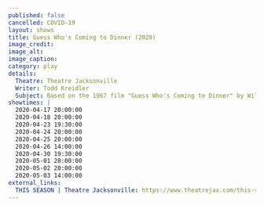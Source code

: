 ```yaml
---
published: false
cancelled: COVID-19
layout: shows
title: Guess Who's Coming to Dinner (2020)
image_credit: 
image_alt:
image_caption:
category: play
details:
  Theatre: Theatre Jacksonville
  Writer: Todd Kreidler
  Subject: Based on the 1967 film "Guess Who's Coming to Dinner" by William Rose
showtimes: |
  2020-04-17 20:00:00
  2020-04-18 20:00:00
  2020-04-23 19:30:00
  2020-04-24 20:00:00
  2020-04-25 20:00:00
  2020-04-26 14:00:00
  2020-04-30 19:30:00
  2020-05-01 20:00:00
  2020-05-02 20:00:00
  2020-05-03 14:00:00
external_links:
  THIS SEASON | Theatre Jacksonville: https://www.theatrejax.com/this-season
---
```


